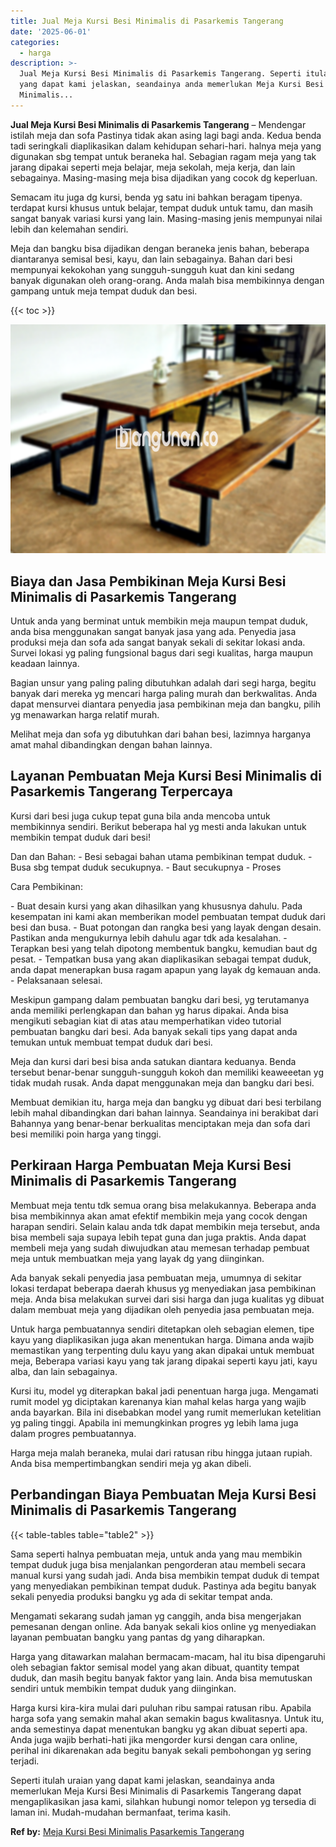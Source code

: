 ```yaml
---
title: Jual Meja Kursi Besi Minimalis di Pasarkemis Tangerang
date: '2025-06-01'
categories:
  - harga
description: >-
  Jual Meja Kursi Besi Minimalis di Pasarkemis Tangerang. Seperti itulah uraian
  yang dapat kami jelaskan, seandainya anda memerlukan Meja Kursi Besi
  Minimalis...
---
```


**Jual Meja Kursi Besi Minimalis di Pasarkemis Tangerang** – Mendengar istilah meja dan sofa Pastinya tidak akan asing lagi bagi anda. Kedua benda tadi seringkali diaplikasikan dalam kehidupan sehari-hari. halnya meja yang digunakan sbg tempat untuk beraneka hal. Sebagian ragam meja yang tak jarang dipakai seperti meja belajar, meja sekolah, meja kerja, dan lain sebagainya. Masing-masing meja bisa dijadikan yang cocok dg keperluan.

Semacam itu juga dg kursi, benda yg satu ini bahkan beragam tipenya. terdapat kursi khusus untuk belajar, tempat duduk untuk tamu, dan masih sangat banyak variasi kursi yang lain. Masing-masing jenis mempunyai nilai lebih dan kelemahan sendiri.

Meja dan bangku bisa dijadikan dengan beraneka jenis bahan, beberapa diantaranya semisal besi, kayu, dan lain sebagainya. Bahan dari besi mempunyai kekokohan yang sungguh-sungguh kuat dan kini sedang banyak digunakan oleh orang-orang. Anda malah bisa membikinnya dengan gampang untuk meja tempat duduk dan besi.

{{< toc >}}

![Jual Meja Kursi Besi Minimalis di Pasarkemis Tangerang](/images/jual-meja-besi-murah19.png)

## Biaya dan Jasa Pembikinan Meja Kursi Besi Minimalis di Pasarkemis Tangerang

Untuk anda yang berminat untuk membikin meja maupun tempat duduk, anda bisa menggunakan sangat banyak jasa yang ada. Penyedia jasa produksi meja dan sofa ada sangat banyak sekali di sekitar lokasi anda. Survei lokasi yg paling fungsional bagus dari segi kualitas, harga maupun keadaan lainnya.

Bagian unsur yang paling paling dibutuhkan adalah dari segi harga, begitu banyak dari mereka yg mencari harga paling murah dan berkwalitas. Anda dapat mensurvei diantara penyedia jasa pembikinan meja dan bangku, pilih yg menawarkan harga relatif murah.

Melihat meja dan sofa yg dibutuhkan dari bahan besi, lazimnya harganya amat mahal dibandingkan dengan bahan lainnya.

## Layanan Pembuatan Meja Kursi Besi Minimalis di Pasarkemis Tangerang Terpercaya

Kursi dari besi juga cukup tepat guna bila anda mencoba untuk membikinnya sendiri. Berikut beberapa hal yg mesti anda lakukan untuk membikin tempat duduk dari besi!

Dan dan Bahan: - Besi sebagai bahan utama pembikinan tempat duduk. - Busa sbg tempat duduk secukupnya. - Baut secukupnya - Proses

Cara Pembikinan:

\- Buat desain kursi yang akan dihasilkan yang khususnya dahulu. Pada kesempatan ini kami akan memberikan model pembuatan tempat duduk dari besi dan busa. - Buat potongan dan rangka besi yang layak dengan desain. Pastikan anda mengukurnya lebih dahulu agar tdk ada kesalahan. - Terapkan besi yang telah dipotong membentuk bangku, kemudian baut dg pesat. - Tempatkan busa yang akan diaplikasikan sebagai tempat duduk, anda dapat menerapkan busa ragam apapun yang layak dg kemauan anda. - Pelaksanaan selesai.

Meskipun gampang dalam pembuatan bangku dari besi, yg terutamanya anda memiliki perlengkapan dan bahan yg harus dipakai. Anda bisa mengikuti sebagian kiat di atas atau memperhatikan video tutorial pembuatan bangku dari besi. Ada banyak sekali tips yang dapat anda temukan untuk membuat tempat duduk dari besi.

Meja dan kursi dari besi bisa anda satukan diantara keduanya. Benda tersebut benar-benar sungguh-sungguh kokoh dan memiliki keaweeetan yg tidak mudah rusak. Anda dapat menggunakan meja dan bangku dari besi.

Membuat demikian itu, harga meja dan bangku yg dibuat dari besi terbilang lebih mahal dibandingkan dari bahan lainnya. Seandainya ini berakibat dari Bahannya yang benar-benar berkualitas menciptakan meja dan sofa dari besi memiliki poin harga yang tinggi.

## Perkiraan Harga Pembuatan Meja Kursi Besi Minimalis di Pasarkemis Tangerang

Membuat meja tentu tdk semua orang bisa melakukannya. Beberapa anda bisa membikinnya akan amat efektif membikin meja yang cocok dengan harapan sendiri. Selain kalau anda tdk dapat membikin meja tersebut, anda bisa membeli saja supaya lebih tepat guna dan juga praktis. Anda dapat membeli meja yang sudah diwujudkan atau memesan terhadap pembuat meja untuk membuatkan meja yang layak dg yang diinginkan.

Ada banyak sekali penyedia jasa pembuatan meja, umumnya di sekitar lokasi terdapat beberapa daerah khusus yg menyediakan jasa pembikinan meja. Anda bisa melakukan survei dari sisi harga dan juga kualitas yg dibuat dalam membuat meja yang dijadikan oleh penyedia jasa pembuatan meja.

Untuk harga pembuatannya sendiri ditetapkan oleh sebagian elemen, tipe kayu yang diaplikasikan juga akan menentukan harga. Dimana anda wajib memastikan yang terpenting dulu kayu yang akan dipakai untuk membuat meja, Beberapa variasi kayu yang tak jarang dipakai seperti kayu jati, kayu alba, dan lain sebagainya.

Kursi itu, model yg diterapkan bakal jadi penentuan harga juga. Mengamati rumit model yg diciptakan karenanya kian mahal kelas harga yang wajib anda bayarkan. Bila ini disebabkan model yang rumit memerlukan ketelitian yg paling tinggi. Apabila ini memungkinkan progres yg lebih lama juga dalam progres pembuatannya.

Harga meja malah beraneka, mulai dari ratusan ribu hingga jutaan rupiah. Anda bisa mempertimbangkan sendiri meja yg akan dibeli.

## Perbandingan Biaya Pembuatan Meja Kursi Besi Minimalis di Pasarkemis Tangerang

{{< table-tables table="table2" >}}

Sama seperti halnya pembuatan meja, untuk anda yang mau membikin tempat duduk juga bisa menjalankan pengorderan atau membeli secara manual kursi yang sudah jadi. Anda bisa membikin tempat duduk di tempat yang menyediakan pembikinan tempat duduk. Pastinya ada begitu banyak sekali penyedia produksi bangku yg ada di sekitar tempat anda.

Mengamati sekarang sudah jaman yg canggih, anda bisa mengerjakan pemesanan dengan online. Ada banyak sekali kios online yg menyediakan layanan pembuatan bangku yang pantas dg yang diharapkan.

Harga yang ditawarkan malahan bermacam-macam, hal itu bisa dipengaruhi oleh sebagian faktor semisal model yang akan dibuat, quantity tempat duduk, dan masih begitu banyak faktor yang lain. Anda bisa memutuskan sendiri untuk membikin tempat duduk yang diinginkan.

Harga kursi kira-kira mulai dari puluhan ribu sampai ratusan ribu. Apabila harga sofa yang semakin mahal akan semakin bagus kwalitasnya. Untuk itu, anda semestinya dapat menentukan bangku yg akan dibuat seperti apa. Anda juga wajib berhati-hati jika mengorder kursi dengan cara online, perihal ini dikarenakan ada begitu banyak sekali pembohongan yg sering terjadi.

Seperti itulah uraian yang dapat kami jelaskan, seandainya anda memerlukan Meja Kursi Besi Minimalis di Pasarkemis Tangerang dapat mengaplikasikan jasa kami, silahkan hubungi nomor telepon yg tersedia di laman ini. Mudah-mudahan bermanfaat, terima kasih.

**Ref by:** [Meja Kursi Besi Minimalis Pasarkemis Tangerang](https://id.wikipedia.org/wiki/Meja)
